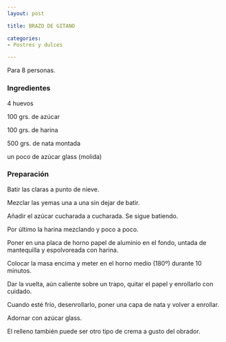 ```yaml
---
layout: post

title: BRAZO DE GITANO

categories:
- Postres y dulces

---
```

Para 8 personas.

<h3>Ingredientes</h3>

4 huevos

100 grs. de azúcar

100 grs. de harina

500 grs. de nata montada

un poco de azúcar glass (molida)

<h3>Preparación</h3>

Batir las claras a punto de nieve.

Mezclar las yemas una a una sin dejar de batir.

Añadir el azúcar cucharada a cucharada. Se sigue batiendo.

Por último la harina mezclando y poco a poco.

Poner en una placa de horno papel de aluminio en el fondo, untada de mantequilla y espolvoreada con harina.

Colocar la masa encima y meter en el horno medio (180&ordm;) durante 10 minutos.

Dar la vuelta, aún caliente sobre un trapo, quitar el papel y enrollarlo con cuidado.

Cuando esté frío, desenrollarlo, poner una capa de nata y volver a enrollar.

Adornar con azúcar glass.

El relleno también puede ser otro tipo de crema a gusto del obrador.


